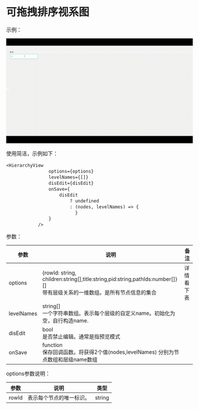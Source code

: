 # 可拖拽排序视系图

示例：

![1706782115426](images/README/1706782115426.png)

使用简洁，示例如下：

```mermaid
<HierarchyView
                options={options}
                levelNames={[]}
                disEdit={disEdit}
                onSave={
                    disEdit
                        ? undefined
                        : (nodes, levelNames) => {
                          }
                }
            />
```

参数：


| 参数       | 说明                                                                                                                            | 备注       |
| ---------- | ------------------------------------------------------------------------------------------------------------------------------- | ---------- |
| options    | {rowId: string, children:string[],title:string,pid:string,pathIds:number[]}[]<br />带有层级关系的一维数组。是所有节点信息的集合 | 详情看下表 |
| levelNames | string[]<br />一个字符串数组。表示每个层级的自定义name。初始化为空，自行构造name.                                               |            |
| disEdit    | bool<br />是否禁止编辑。通常是指预览模式                                                                                        |            |
| onSave     | function<br />保存回调函数。将获得2个值(nodes,levelNames) 分别为节点数组和层级name数组                                          |            |

options参数说明：


| 参数  | 说明                     | 类型   |
| ----- | ------------------------ | ------ |
| rowId | 表示每个节点的唯一标识。 | string |
